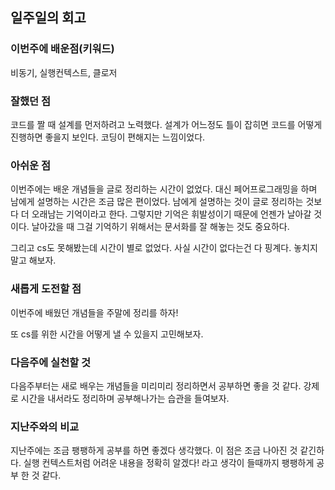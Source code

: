 ## 일주일의 회고

### 이번주에 배운점(키워드)

비동기, 실행컨텍스트, 클로저

### 잘했던 점

코드를 짤 때 설계를 먼저하려고 노력했다. 설계가 어느정도 틀이 잡히면 코드를 어떻게 진행하면 좋을지 보인다. 코딩이 편해지는 느낌이었다.

### 아쉬운 점

이번주에는 배운 개념들을 글로 정리하는 시간이 없었다. 대신 페어프로그래밍을 하며 남에게 설명하는 시간은 조금 많은 편이었다. 남에게 설명하는 것이 글로 정리하는 것보다 더 오래남는 기억이라고 한다. 그렇지만 기억은 휘발성이기 때문에 언젠가 날아갈 것이다. 날아갔을 때 그걸 기억하기 위해서는 문서화를 잘 해놓는 것도 중요하다.

그리고 cs도 못해봤는데 시간이 별로 없었다. 사실 시간이 없다는건 다 핑계다. 놓치지 말고 해보자.

### 새롭게 도전할 점

이번주에 배웠던 개념들을 주말에 정리를 하자!

또 cs를 위한 시간을 어떻게 낼 수 있을지 고민해보자.

### 다음주에 실천할 것

다음주부터는 새로 배우는 개념들을 미리미리 정리하면서 공부하면 좋을 것 같다. 강제로 시간을 내서라도 정리하며 공부해나가는 습관을 들여보자.

### 지난주와의 비교

지난주에는 조금 팽팽하게 공부를 하면 좋겠다 생각했다. 이 점은 조금 나아진 것 같긴하다. 실행 컨텍스트처럼 어려운 내용을 정확히 알겠다! 라고 생각이 들때까지 팽팽하게 공부 한 것 같다.
